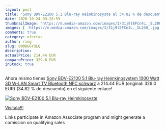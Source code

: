 ```yaml
---
layout: post
title: 'Sony BDV-E2100 5.1 Blu-ray Heimkinosyste al 34.82 % de descuento'
date: 2020-10-24 03:26:59
thumbnailImage: 'https://m.media-amazon.com/images/I/31j9lEFCn4L._SL200_.jpg'
images: [ 'https://m.media-amazon.com/images/I/31j9lEFCn4L._SL200_.jpg' ]
comments: true
category: ofertas
author: ring
slug: B00BG6YQLQ
description:
actualPrice: 214.44 EUR
comparePrice: 329.0 EUR
inStock: true
---
```


Ahora mismo tienes [Sony BDV-E2100 5.1 Blu-ray Heimkinosystem  1000 Watt  3D  W-LAN  Smart TV  Bluetooth  NFC  schwarz](https://www.amazon.de/dp/B00BG6YQLQ/?tag=tolees0ca-21) a 214.44 EUR (original: 329.0 EUR) (34.82 %  de descuento) en el siguiente enlace!

[![Sony BDV-E2100 5.1 Blu-ray Heimkinosyste](https://m.media-amazon.com/images/I/31j9lEFCn4L._SL200_.jpg)](https://www.amazon.de/dp/B00BG6YQLQ/?tag=tolees0ca-21)

[Visítala!!!](https://www.amazon.de/dp/B00BG6YQLQ/?tag=tolees0ca-21)

Links participate in Amazon Associate program and might generate a comission on qualifying sales
